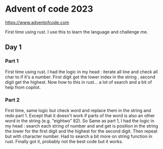 # Advent of code 2023
https://www.adventofcode.com

First time using rust.
I use this to learn the language and challenge me.


## Day 1
### Part 1
First time using rust. I had the logic in my head : iterate all line and check all char to if it's a number. First digit got the lower index in the string , second digit get the highest.
Now how to this in rust... a lot of search and a bit of help from copilot.

### Part 2
First time, same logic but check word and replace them in the string and redo part 1. Except that it doesn't work if parts of the word is also an other word in the string (e.g. "eightwo" 82). So Same as part 1, I had the logic in my head : search each string of number and and get is position in the string the lower for the first digit and the highest for the second digit. Then repeat but with character number. Had to search a bit more on string function in rust. Finally got it, probably not the best code but it works.